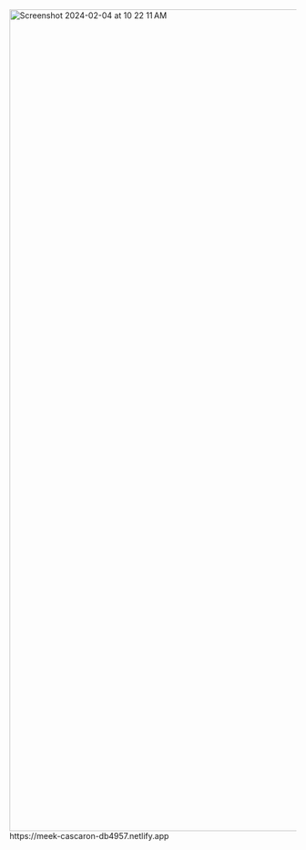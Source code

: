 <img width="1440" alt="Screenshot 2024-02-04 at 10 22 11 AM" src="https://github.com/anushadk13/codesoft_tribute/assets/122234698/d988321e-fc1c-45f3-9a40-ae361e911bf8">
https://meek-cascaron-db4957.netlify.app
